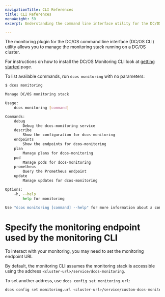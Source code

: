 ```yaml
---
navigationTitle: CLI References
title: CLI References
menuWeight: 50
excerpt: Understanding the command line interface utility for the DC/OS Monitoring Service

---
```


The monitoring plugin for the DC/OS command line interface (DC/OS CLI) utility allows you to manage the monitoring stack running on a DC/OS cluster.

For instructions on how to install the DC/OS Monitoring CLI look at [getting started](../getting-started/) page.

To list available commands, run `dcos monitoring` with no parameters:

```bash
$ dcos monitoring

Manage DC/OS monitoring stack

Usage:
    dcos monitoring [command]

Commands:
    debug
        Debug the dcos-monitoring service
    describe
        Show the configuration for dcos-monitoring
    endpoints
        Show the endpoints for dcos-monitoring
    plan
        Manage plans for dcos-monitoring
    pod
        Manage pods for dcos-monitoring
    prometheus
        Query the Prometheus endpoint
    update
        Manage updates for dcos-monitoring

Options:
    -h, --help
        help for monitoring

Use "dcos monitoring [command] --help" for more information about a command.
```

# Specify the monitoring endpoint used by the monitoring CLI

To interact with your monitoring, you may need to set the monitoring endpoint URL

By default, the monitoring CLI assumes the monitoring stack is accessible using the address `<cluster-url>/service/dcos-monitoring`.

To set another address, use `dcos config set monitoring.url`:

```bash
dcos config set monitoring.url <cluster-url>/service/custom-dcos-monitoring-name
```
